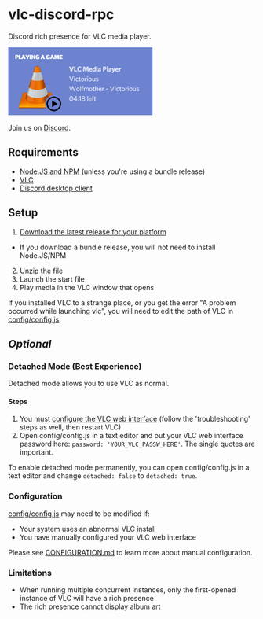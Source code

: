 # vlc-discord-rpc
Discord rich presence for VLC media player.

![Example](./example.png)

Join us on [Discord](https://discord.gg/3Fu6KHd).

## Requirements
- [Node.JS and NPM](https://nodejs.org/en/) (unless you're using a bundle release)
- [VLC](https://www.videolan.org/index.html)
- [Discord desktop client](https://discordapp.com/)

## Setup
 1. [Download the latest release for your platform](https://github.com/Pigpog/vlc-discord-rpc/releases)
  - If you download a bundle release, you will not need to install Node.JS/NPM
 2. Unzip the file
 3. Launch the start file
 4. Play media in the VLC window that opens

If you installed VLC to a strange place, or you get the error "A problem occurred while launching vlc", you will need to edit the path of VLC in [config/config.js](./config/config.js).

## *Optional*
### Detached Mode (Best Experience)
Detached mode allows you to use VLC as normal.
#### Steps
 1. You must [configure the VLC web interface](https://github.com/azrafe7/vlc4youtube/blob/master/instructions/how-to-enable-vlc-web-interface.md) (follow the 'troubleshooting' steps as well, then restart VLC)
 2. Open config/config.js in a text editor and put your VLC web interface password here: `password: 'YOUR_VLC_PASSW_HERE'`. The single quotes are important.

To enable detached mode permanently, you can open config/config.js in a text editor and change `detached: false` to `detached: true`.

### Configuration
[config/config.js](./config/config.js) may need to be modified if:
 - Your system uses an abnormal VLC install
 - You have manually configured your VLC web interface

Please see [CONFIGURATION.md](./CONFIGURATION.md) to learn more about manual configuration.

### Limitations
 - When running multiple concurrent instances, only the first-opened instance of VLC will have a rich presence
 - The rich presence cannot display album art
